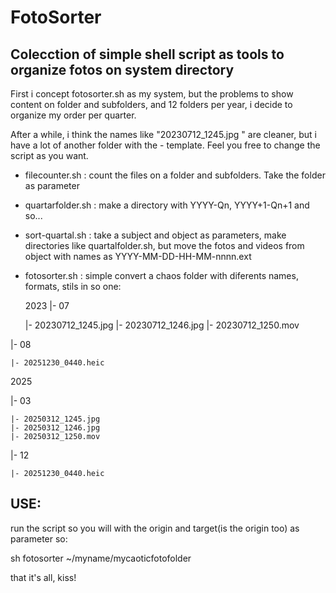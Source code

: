 # FotoSorter
## Colecction of simple shell script as tools to organize fotos on system directory

First i concept fotosorter.sh as my system, but the problems to show content on folder and subfolders, and 12 folders per year, i decide to organize my order per quarter. 

After a while, i think the names like "20230712_1245.jpg
" are cleaner, but i have a lot of another folder with the - template. Feel you free to change the script as you want.

- filecounter.sh : count the files on a folder and subfolders. Take the folder as parameter
- quartarfolder.sh : make a directory with YYYY-Qn, YYYY+1-Qn+1 and so...
- sort-quartal.sh : take a subject and object as parameters, make directories like quartalfolder.sh, but move the fotos and videos from object with names as YYYY-MM-DD-HH-MM-nnnn.ext
- fotosorter.sh : simple convert a chaos folder with diferents names, formats, stils in so one:

  2023
  |- 07

    |- 20230712_1245.jpg
    |- 20230712_1246.jpg
    |- 20230712_1250.mov

|- 08

    |- 20251230_0440.heic

2025

|- 03

    |- 20250312_1245.jpg
    |- 20250312_1246.jpg
    |- 20250312_1250.mov

|- 12

    |- 20251230_0440.heic

## USE:

run the script so you will with the origin and target(is the origin too) as parameter so:

sh fotosorter ~/myname/mycaoticfotofolder

that it's all, kiss!
